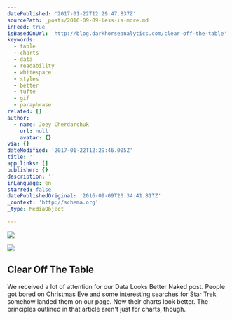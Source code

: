 ```yaml
---
datePublished: '2017-01-22T12:29:47.837Z'
sourcePath: _posts/2016-09-09-less-is-more.md
inFeed: true
isBasedOnUrl: 'http://blog.darkhorseanalytics.com/clear-off-the-table'
keywords:
  - table
  - charts
  - data
  - readability
  - whitespace
  - styles
  - better
  - tufte
  - gif
  - paraphrase
related: []
author:
  - name: Joey Cherdarchuk
    url: null
    avatar: {}
via: {}
dateModified: '2017-01-22T12:29:46.005Z'
title: ''
app_links: []
publisher: {}
description: ''
inLanguage: en
starred: false
datePublishedOriginal: '2016-09-09T20:34:41.817Z'
_context: 'http://schema.org'
_type: MediaObject

---
```

![](https://the-grid-user-content.s3-us-west-2.amazonaws.com/7821a3ac-c5d6-4f04-8517-dd7b5b9cba57.jpg)

<article style=""><img src="https://s3-us-west-2.amazonaws.com/the-grid-img/p/8a763e87a59a74f7bde6e8f3d5859aef8ff488c8" /><h1>Clear Off The Table</h1><p>We received a lot of attention for our Data Looks Better Naked post. People got bored on Christmas Eve and some interesting searches for Star Trek somehow landed them on our page. Now their charts look better. The principles outlined in that article aren't just for charts, though.</p></article>